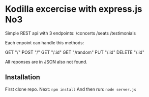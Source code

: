 # Kodilla excercise with express.js No3

Simple REST api with 3 endpoints:
/concerts
/seats
/testimonials

Each enpoint can handle this methods:

GET "/"
POST "/"
GET "/:id"
GET "/random"
PUT "/:id"
DELETE "/:id"

All reponses are in JSON also not found.

## Installation

First clone repo.
Next:
`npm install`
And then run:
`node server.js`
